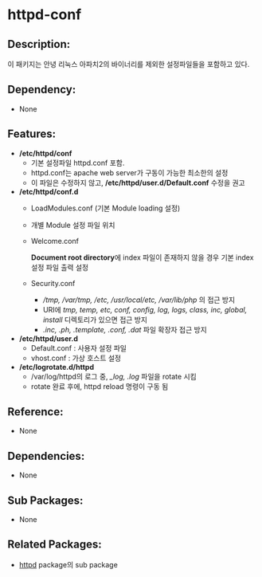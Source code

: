 # httpd-conf

## Description:

이 패키지는 안녕 리눅스 아파치2의 바이너리를 제외한 설정파일들을 포함하고 있다.

## Dependency:

* None

## Features:

* **/etc/httpd/conf**
  * 기본 설정파일 httpd.conf 포함.
  * httpd.conf는 apache web server가 구동이 가능한 최소한의 설정
  * 이 파일은 수정하지 않고, **/etc/httpd/user.d/Default.conf** 수정을 권고
* **/etc/httpd/conf.d**
  * LoadModules.conf \(기본 Module loading 설정\)
  * 개별 Module 설정 파일 위치
  * Welcome.conf  

    **Document root directory**에 index 파일이 존재하지 않을 경우 기본 index 설정 파일 출력 설정

  * Security.conf
    * _/tmp, /var/tmp, /etc, /usr/local/etc, /var/lib/php_ 의 접근 방지
    * URI에 _tmp, temp, etc, conf, config, log, logs, class, inc, global, install_ 디렉토리가 있으면 접근 방지
    * _.inc, .ph, .template, .conf, .dat_ 파일 확장자 접근 방지
* **/etc/httpd/user.d**
  * Default.conf : 사용자 설정 파일
  * vhost.conf   : 가상 호스트 설정
* **/etc/logrotate.d/httpd**  
  * /var/log/httpd의 로그 중, _\_log, .log_ 파일을 rotate 시킴
  * rotate 완료 후에, httpd reload 명령이 구동 됨

## Reference:

* None

## Dependencies:

* None

## Sub Packages:

* None

## Related Packages:

* [httpd](../annyung3-base-packages/pkg-base-httpd.md) package의 sub package

